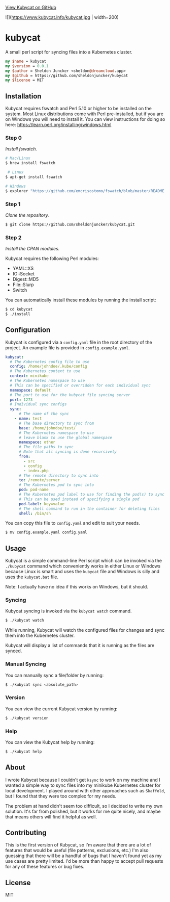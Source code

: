 [View Kubycat on GitHub](https://github.com/sheldonjuncker/kubycat)

![](https://www.kubycat.info/kubycat.jpg | width=200)

# kubycat 
A small perl script for syncing files into a Kubernetes cluster.

```perl
my $name = kubycat
my $version = 0.0.1
my $author = Sheldon Juncker <sheldon@dreamcloud.app>
my $github = https://github.com/sheldonjuncker/kubycat
my $license = MIT
```

## Installation
Kubycat requires fswatch and Perl 5.10 or higher to be installed on the system.
Most Linux distributions come with Perl pre-installed, but if you are on Windows you will need to install it.
You can view instructions for doing so here: https://learn.perl.org/installing/windows.html

### Step 0
_Install fswatch._
```bash
# Mac/Linux
$ brew install fswatch 

 # Linux
$ apt-get install fswatch

# Windows
$ explorer "https://github.com/emcrisostomo/fswatch/blob/master/README.windows"
```

### Step 1
_Clone the repository._
```bash
$ git clone https://github.com/sheldonjuncker/kubycat.git
```

### Step 2
_Install the CPAN modules._

Kubycat requires the following Perl modules:
- YAML::XS
- IO::Socket
- Digest::MD5
- File::Slurp
- Switch

You can automatically install these modules by running the install script:
```bash
$ cd kubycat
$ ./install
```

## Configuration
Kubycat is configured via a `config.yaml` file in the root directory of the project. An example file is provided in `config.example.yaml`.
```yaml
kubycat:
  # The Kubernetes config file to use
  config: /home/johndoe/.kube/config
  # The Kubernetes context to use
  context: minikube
  # The Kubernetes namespace to use
  # This can be specified or overridden for each individual sync
  namespace: default
  # The port to use for the kubycat file syncing server
  port: 1273
  # Individual sync configs
  sync:
      # The name of the sync
    - name: test
      # The base directory to sync from  
      base: /home/johndoe/test/
      # The Kubernetes namespace to use
      # leave blank to use the global namespace
      namespace: other
      # The file paths to sync
      # Note that all syncing is done recursively
      from:
        - src
        - config
        - index.php
      # The remote directory to sync into 
      to: /remote/server
      # The Kubernetes pod to sync into
      pod: pod-name
      # The Kubernetes pod label to use for finding the pod(s) to sync into
      # This can be used instead of specifying a single pod
      pod-label: key=value
      # The shell command to run in the container for deleting files
      shell: /bin/sh
```

You can copy this file to `config.yaml` and edit to suit your needs.
```bash
$ mv config.example.yaml config.yaml
```

## Usage
Kubycat is a simple command-line Perl script which can be invoked via the `./kubycat` command which conveniently works in either Linux or Windows because Linux is smart and uses the `kubycat` file and Windows is silly and uses the `kubycat.bat` file.

Note: I actually have no idea if this works on Windows, but it should.

### Syncing

Kubycat syncing is invoked via the `kubycat watch` command.
```bash
$ ./kubycat watch
```

While running, Kubycat will watch the configured files for changes and sync them into the Kubernetes cluster.

Kubycat will display a list of commands that it is running as the files are synced.

### Manual Syncing
You can manually sync a file/folder by running:
```bash
$ ./kubycat sync <absolute_path>
```

### Version
You can view the current Kubycat version by running:
```bash
$ ./kubycat version
```

### Help
You can view the Kubycat help by running:
```bash
$ ./kubycat help
```

## About
I wrote Kubycat because I couldn't get `ksync` to work on my machine and I wanted a simple way to sync files into my minikube Kubernetes cluster for local development. I played around with other approaches such as `Skaffold`, but I found that they were too complex for my needs.

The problem at hand didn't seem too difficult, so I decided to write my own solution. It's far from polished, but it works for me quite nicely, and maybe that means others will find it helpful as well.

## Contributing
This is the first version of Kubycat, so I'm aware that there are a lot of features that would be useful (file patterns, exclusions, etc.)
I'm also guessing that there will be a handful of bugs that I haven't found yet as my use cases are pretty limited. 
I'd be more than happy to accept pull requests for any of these features or bug fixes.

## License
MIT


